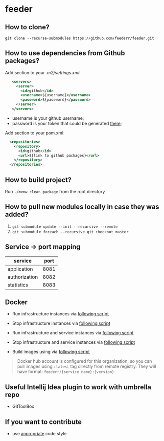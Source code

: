 # feeder

## How to clone?
`git clone --recurse-submodules https://github.com/feederr/feeder.git` 

## How to use dependencies from Github packages?
Add section to your _.m2/settings.xml_:
```xml
   <servers>
     <server>
       <id>github</id>
       <username>${username}</username>
       <password>${password}</password>
     </server>
   </servers>
```
* username is your github username;
* password is your token that could be generated [there](https://github.com/settings/tokens);

Add section to your pom.xml:

```xml
  <repositories>
    <repository>
      <id>github</id>
      <url>${link to github packages}</url>
    </repository>
  </repositories>
```

## How to build project?

Run `./mvnw clean package` from the root directory

## How to pull new modules locally in case they was added?

1. `git submodule update --init --recursive --remote`
2. `git submodule foreach --recursive git checkout master`

## Service -> port mapping

| service       | port |
|---------------|------|
| application   | 8081 |
| authorization | 8082 |
| statistics    | 8083 |

## Docker

* Run infrastructure instances via [following script](https://github.com/feederr/feeder-devtools/blob/master/run-infra.sh) 

* Stop infrastructure instances via [following script](https://github.com/feederr/feeder-devtools/blob/master/stop-infa.sh) 

* Run infrastructure and service instances via [following script](https://github.com/feederr/feeder-devtools/blob/master/run-all.sh)

* Stop infrastructure and service instances via [following script](https://github.com/feederr/feeder-devtools/blob/master/stop-all.sh)

* Build images using via [following script](https://github.com/feederr/feeder-devtools/blob/master/rebuild-all.sh)

> Docker hub account is configured for this organization, so you can pull images using `:latest` tag directly from remote registry. 
> They will have format: `feederr/{service name}:{version}`

## Useful Intellij Idea plugin to work with umbrella repo

* GitToolBox

## If you want to contribute
* use [appropriate](https://github.com/feederr/feeder/blob/master/google-code-style.xml) code style
